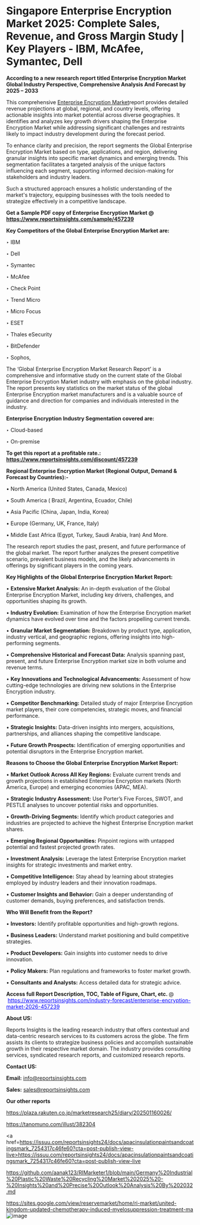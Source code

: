 # Singapore Enterprise Encryption Market 2025: Complete Sales, Revenue, and Gross Margin Study | Key Players - IBM, McAfee, Symantec, Dell

<strong>According to a new research report titled Enterprise Encryption Market Global Industry Perspective, Comprehensive Analysis And Forecast by 2025 – 2033</strong>

This comprehensive <a href=https://www.reportsinsights.com/sample/457239>Enterprise Encryption Market</a>report provides detailed revenue projections at global, regional, and country levels, offering actionable insights into market potential across diverse geographies. It identifies and analyzes key growth drivers shaping the Enterprise Encryption Market while addressing significant challenges and restraints likely to impact industry development during the forecast period.

To enhance clarity and precision, the report segments the Global Enterprise Encryption Market based on type, applications, and region, delivering granular insights into specific market dynamics and emerging trends. This segmentation facilitates a targeted analysis of the unique factors influencing each segment, supporting informed decision-making for stakeholders and industry leaders.

Such a structured approach ensures a holistic understanding of the market's trajectory, equipping businesses with the tools needed to strategize effectively in a competitive landscape.

<strong>Get a Sample PDF copy of Enterprise Encryption Market </strong><strong>@<a href=https://www.reportsinsights.com/sample/457239 style=color:#0000ff;> https://www.reportsinsights.com/sample/457239</a></strong></font>

<strong>Key Competitors of the Global Enterprise Encryption Market are:</strong>

‣ IBM

‣ Dell

‣ Symantec

‣ McAfee

‣ Check Point

‣ Trend Micro

‣ Micro Focus

‣ ESET

‣ Thales eSecurity

‣ BitDefender

‣ Sophos,

The ‘Global Enterprise Encryption Market Research Report’ is a comprehensive and informative study on the current state of the Global Enterprise Encryption Market industry with emphasis on the global industry. The report presents key statistics on the market status of the global Enterprise Encryption market manufacturers and is a valuable source of guidance and direction for companies and individuals interested in the industry.

<strong>Enterprise Encryption Industry Segmentation covered are:</strong>

‣ Cloud-based

‣ On-premise

<strong>To get this report at a profitable rate.: <a href=https://www.reportsinsights.com/discount/457239 style=color:#0000ff;>https://www.reportsinsights.com/discount/457239</a></strong></font>

<strong>Regional Enterprise Encryption Market (Regional Output, Demand &amp; Forecast by Countries):-</strong>

• North America (United States, Canada, Mexico)

• South America ( Brazil, Argentina, Ecuador, Chile)

• Asia Pacific (China, Japan, India, Korea)

• Europe (Germany, UK, France, Italy)

• Middle East Africa (Egypt, Turkey, Saudi Arabia, Iran) And More.

The research report studies the past, present, and future performance of the global market. The report further analyzes the present competitive scenario, prevalent business models, and the likely advancements in offerings by significant players in the coming years.

<strong>Key Highlights of the Global Enterprise Encryption Market Report:</strong>

• <strong>Extensive Market Analysis:</strong> An in-depth evaluation of the Global Enterprise Encryption Market, including key drivers, challenges, and opportunities shaping its growth.

• <strong>Industry Evolution:</strong> Examination of how the Enterprise Encryption market dynamics have evolved over time and the factors propelling current trends.

• <strong>Granular Market Segmentation:</strong> Breakdown by product type, application, industry vertical, and geographic regions, offering insights into high-performing segments.

• <strong>Comprehensive Historical and Forecast Data:</strong> Analysis spanning past, present, and future Enterprise Encryption market size in both volume and revenue terms.

• <strong>Key Innovations and Technological Advancements:</strong> Assessment of how cutting-edge technologies are driving new solutions in the Enterprise Encryption industry.

• <strong>Competitor Benchmarking:</strong> Detailed study of major Enterprise Encryption market players, their core competencies, strategic moves, and financial performance.

• <strong>Strategic Insights:</strong> Data-driven insights into mergers, acquisitions, partnerships, and alliances shaping the competitive landscape.

• <strong>Future Growth Prospects:</strong> Identification of emerging opportunities and potential disruptors in the Enterprise Encryption market.

<strong>Reasons to Choose the Global Enterprise Encryption Market Report:</strong>

• <strong>Market Outlook Across All Key Regions:</strong> Evaluate current trends and growth projections in established Enterprise Encryption markets (North America, Europe) and emerging economies (APAC, MEA).

• <strong>Strategic Industry Assessment:</strong> Use Porter’s Five Forces, SWOT, and PESTLE analyses to uncover potential risks and opportunities.

• <strong>Growth-Driving Segments:</strong> Identify which product categories and industries are projected to achieve the highest Enterprise Encryption market shares.

• <strong>Emerging Regional Opportunities:</strong> Pinpoint regions with untapped potential and fastest projected growth rates.

• <strong>Investment Analysis:</strong> Leverage the latest Enterprise Encryption market insights for strategic investments and market entry.

• <strong>Competitive Intelligence:</strong> Stay ahead by learning about strategies employed by industry leaders and their innovation roadmaps.

• <strong>Customer Insights and Behavior:</strong> Gain a deeper understanding of customer demands, buying preferences, and satisfaction trends.

<strong>Who Will Benefit from the Report?</strong>

• <strong>Investors:</strong> Identify profitable opportunities and high-growth regions.

• <strong>Business Leaders:</strong> Understand market positioning and build competitive strategies.

• <strong>Product Developers:</strong> Gain insights into customer needs to drive innovation.

• <strong>Policy Makers:</strong> Plan regulations and frameworks to foster market growth.

• <strong>Consultants and Analysts:</strong> Access detailed data for strategic advice.
</ul>
<strong>Access full Report Description, TOC, Table of Figure, Chart, etc. </strong>@  <a href=https://www.reportsinsights.com/industry-forecast/enterprise-encryption-market-2026-457239 style=color:#0000ff;>https://www.reportsinsights.com/industry-forecast/enterprise-encryption-market-2026-457239</a></font>

<strong><strong>About US</strong>:</strong>

Reports Insights is the leading research industry that offers contextual and data-centric research services to its customers across the globe. The firm assists its clients to strategize business policies and accomplish sustainable growth in their respective market domain. The industry provides consulting services, syndicated research reports, and customized research reports.

<strong>Contact US:</strong>

<p class=""""><b>Email:</b> <a href=mailto:info@reportsinsights.com>info@reportsinsights.com</a></p>
<p class=""""><b>Sales:</b> <a href=mailto:sales@reportsinsights.com>sales@reportsinsights.com</a></p>

<strong>Our other reports</strong>

<a href=https://plaza.rakuten.co.jp/marketresearch25/diary/202501160026/>https://plaza.rakuten.co.jp/marketresearch25/diary/202501160026/</a>

<a href=https://tanomuno.com/illust/382304>https://tanomuno.com/illust/382304</a>

<a href=https://issuu.com/reportsinsights24/docs/apacinsulationpaintsandcoatingsmark_7254317c46fe60?cta=post-publish-view-live>https://issuu.com/reportsinsights24/docs/apacinsulationpaintsandcoatingsmark_7254317c46fe60?cta=post-publish-view-live</a>

<a href=https://github.com/aanak123/RIMarketer1/blob/main/Germany%20Industrial%20Plastic%20Waste%20Recycling%20Market%202025%20-%20Insights%20and%20Precise%20Outlook%20Analysis%20By%202032.md>https://github.com/aanak123/RIMarketer1/blob/main/Germany%20Industrial%20Plastic%20Waste%20Recycling%20Market%202025%20-%20Insights%20and%20Precise%20Outlook%20Analysis%20By%202032.md</a>

<a href=https://sites.google.com/view/reservemarket/home/ri-market/united-kingdom-updated-chemotherapy-induced-myelosuppression-treatment-ma>https://sites.google.com/view/reservemarket/home/ri-market/united-kingdom-updated-chemotherapy-induced-myelosuppression-treatment-ma</a>
![image](https://github.com/user-attachments/assets/d5ca21e2-c1a9-4fe3-aa81-81df6c4ac7a7)
